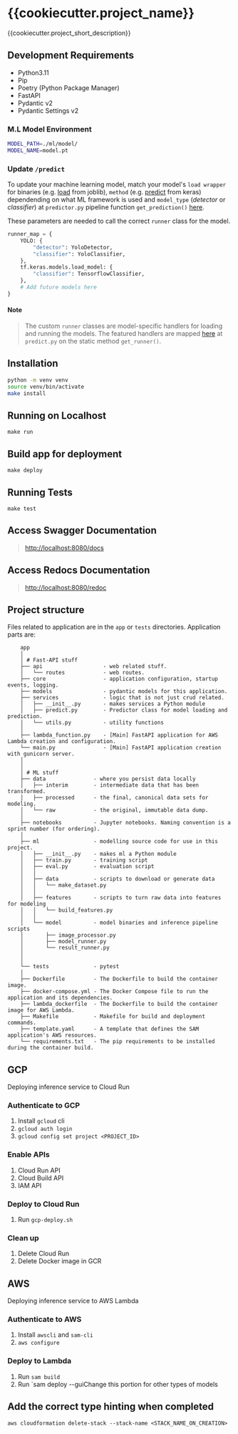 # {{cookiecutter.project_name}}

{{cookiecutter.project_short_description}}

## Development Requirements

- Python3.11
- Pip
- Poetry (Python Package Manager)
- FastAPI
- Pydantic v2
- Pydantic Settings v2

### M.L Model Environment

```sh
MODEL_PATH=./ml/model/
MODEL_NAME=model.pt
```

### Update `/predict`

To update your machine learning model, match your model's `load wrapper` for binaries (e.g. [load](https://joblib.readthedocs.io/en/latest/generated/joblib.load.html) from joblib), `method` (e.g. [predict](https://keras.io/api/models/model_training_apis/#predict-method) from keras) dependending on what ML framework is used and `model_type` (_detector_ or _classifier_) at `predictor.py` pipeline function `get_prediction()` [here](app/api/routes/predictor.py#L23).

These parameters are needed to call the correct `runner` class for the model.

```python
runner_map = {
    YOLO: {
        "detector": YoloDetector,
        "classifier": YoloClassifier,
    },
    tf.keras.models.load_model: {
        "classifier": TensorflowClassifier,
    },
    # Add future models here
}
```

#### Note

> The custom `runner` classes are model-specific handlers for loading and running the models. The featured handlers are mapped [here](app/services/predict.py#L107) at `predict.py` on the static method `get_runner()`.

## Installation

```sh
python -m venv venv
source venv/bin/activate
make install
```

## Running on Localhost

`make run`

## Build app for deployment

`make deploy`

## Running Tests

`make test`

## Access Swagger Documentation

> <http://localhost:8080/docs>

## Access Redocs Documentation

> <http://localhost:8080/redoc>

## Project structure

Files related to application are in the `app` or `tests` directories.
Application parts are:

```plaintext
    app
    │
    │ # Fast-API stuff
    ├── api                   - web related stuff.
    │   └── routes            - web routes.
    ├── core                  - application configuration, startup events, logging.
    ├── models                - pydantic models for this application.
    ├── services              - logic that is not just crud related.
    │   ├── __init__.py       - makes services a Python module
    │   ├── predict.py        - Predictor class for model loading and prediction.
    │   └── utils.py          - utility functions
    │
    ├── lambda_function.py    - [Main] FastAPI application for AWS Lambda creation and configuration.
    └── main.py               - [Main] FastAPI application creation with gunicorn server.
    │
    │
    │ # ML stuff
    ├── data               - where you persist data locally
    │   ├── interim        - intermediate data that has been transformed.
    │   ├── processed      - the final, canonical data sets for modeling.
    │   └── raw            - the original, immutable data dump.
    │
    ├── notebooks          - Jupyter notebooks. Naming convention is a sprint number (for ordering).
    │
    ├── ml                 - modelling source code for use in this project.
    │   ├── __init__.py    - makes ml a Python module
    │   ├── train.py       - training script
    │   ├── eval.py        - evaluation script
    │   │
    │   ├── data           - scripts to download or generate data
    │   │   └── make_dataset.py
    │   │
    │   ├── features       - scripts to turn raw data into features for modeling
    │   │   └── build_features.py
    │   │
    │   └── model          - model binaries and inference pipeline scripts
    │       ├── image_processor.py
    │       ├── model_runner.py
    │       └── result_runner.py
    │
    │
    └── tests              - pytest
    │
    ├── Dockerfile         - The Dockerfile to build the container image.
    ├── docker-compose.yml - The Docker Compose file to run the application and its dependencies.
    ├── lambda_dockerfile  - The Dockerfile to build the container image for AWS Lambda.
    ├── Makefile           - Makefile for build and deployment commands.
    ├── template.yaml      - A template that defines the SAM application's AWS resources.
    └── requirements.txt   - The pip requirements to be installed during the container build.
```

## GCP

Deploying inference service to Cloud Run

### Authenticate to GCP

1. Install `gcloud` cli
2. `gcloud auth login`
3. `gcloud config set project <PROJECT_ID>`

### Enable APIs

1. Cloud Run API
2. Cloud Build API
3. IAM API

### Deploy to Cloud Run

1. Run `gcp-deploy.sh`

### Clean up

1. Delete Cloud Run
2. Delete Docker image in GCR

## AWS

Deploying inference service to AWS Lambda

### Authenticate to AWS

1. Install `awscli` and `sam-cli`
2. `aws configure`

### Deploy to Lambda

1. Run `sam build`
2. Run `sam deploy --guiChange this portion for other types of models

## Add the correct type hinting when completed

`aws cloudformation delete-stack --stack-name <STACK_NAME_ON_CREATION>`
